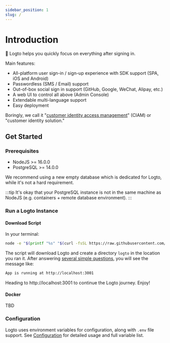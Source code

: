```yaml
---
sidebar_position: 1
slug: /
---
```


# Introduction

🤘 Logto helps you quickly focus on everything after signing in.

Main features:

- All-platform user sign-in / sign-up experience with SDK support (SPA, iOS and Android)
- Passwordless (SMS / Email) support
- Out-of-box social sign in support (GitHub, Google, WeChat, Alipay, etc.)
- A web UI to control all above (Admin Console)
- Extendable multi-language support
- Easy deployment

Boringly, we call it "[customer identity access management](https://en.wikipedia.org/wiki/Customer_identity_access_management)" (CIAM) or "customer identity solution."

## Get Started

### Prerequisites

- NodeJS >= 16.0.0
- PostgreSQL >= 14.0.0

We recommend using a new empty database which is dedicated for Logto, while it's not a hard requirement.

:::tip
It's okay that your PostgreSQL instance is not in the same machine as NodeJS (e.g. containers + remote database environment).
:::

### Run a Logto Instance

#### Download Script

In your terminal:

```bash
node -e "$(printf "%s" "$(curl -fsSL https://raw.githubusercontent.com/logto-io/logto/master/install.js)")"
```

The script will download Logto and create a directory `logto` in the location you ran it. After answering [several simple questions](./tutorial/configuration#questions), you will see the message like:

```bash
App is running at http://localhost:3001
```

Heading to http://localhost:3001 to continue the Logto journey. Enjoy!

#### Docker

TBD

### Configuration

Logto uses environment variables for configuration, along with `.env` file support. See [Configuration](./tutorial/configuration) for detailed usage and full variable list.
